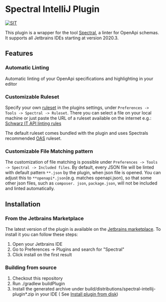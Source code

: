 # Spectral IntelliJ Plugin

[![SIT](https://img.shields.io/badge/SIT-awesome-blueviolet.svg)](https://jobs.schwarz)

This plugin is a wrapper for the tool [Spectral](https://github.com/stoplightio/spectral), a linter for OpenApi schemas.
It supports all Jetbrains IDEs starting at version 2020.3.

## Features

### Automatic Linting
Automatic linting of your OpenApi specifications and highlighting in your editor

### Customizable Ruleset
Specify your own [ruleset](https://meta.stoplight.io/docs/spectral/ZG9jOjYyMDc0NA-rulesets) in the plugins settings,
  under `Preferences -> Tools -> Spectral -> Ruleset`. There you can select a file on your local machine or just paste the
  URL of a ruleset available on the internet e.g.:
  [Schwarz IT API linting rules](https://github.com/SchwarzIT/api-linter-rules)

  The default ruleset comes bundled with the plugin and uses Spectrals
  recommended [OAS](https://meta.stoplight.io/docs/spectral/ZG9jOjExNw-open-api-rules) ruleset.
### Customizable File Matching pattern
The customization of file matching is possible under `Preferences -> Tools -> Spectral -> Included files`. By 
default, every JSON file will be linted with default pattern `**.json` by the plugin, when json file is opened. You 
can adjust this to `**openapi*.json`(e.g. matches openapi.json), so that some other json files, 
such as `composer. json`, `package.json`, will not be included and linted automatically.

## Installation

### From the Jetbrains Marketplace

The latest version of the plugin is available on the [Jetbrains marketplace](https://plugins.jetbrains.com/plugin/18520-spectral). To install it you can follow these
steps:

1. Open your Jetbrains IDE
2. Go to Preferences -> Plugins and search for "Spectral"
3. Click install on the first result

### Building from source

1. Checkout this repository
2. Run ./gradlew buildPlugin
3. Install the generated archive under build/distributions/spectral-intellij-plugin*.zip in your IDE (
   See [Install plugin from disk](https://www.jetbrains.com/help/idea/managing-plugins.html#install_plugin_from_disk))
